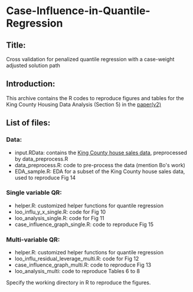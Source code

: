 # Case-Influence-in-Quantile-Regression

## Title: 
Cross validation for penalized quantile regression with a case-weight adjusted solution path

## Introduction:
This archive contains the R codes to reproduce figures and tables for the King County Housing Data Analysis (Section 5) in the [paper(v2)](https://arxiv.org/abs/1902.07770)

## List of files: 
### Data: 
- input.RData: contains the [King County house sales data](https://www.kaggle.com/datasets/harlfoxem/housesalesprediction), preprocessed by data_preprocess.R
- data_preprocess.R: code to pre-process the data (mention Bo's work)
- EDA_sample.R: EDA for a subset of the King County house sales data, used to reproduce Fig 14
  
### Single variable QR: 
- helper.R: customized helper functions for quantile regression
- loo_influ_y_x_single.R: code for Fig 10
- loo_analysis_single.R: code for Fig 11
- case_influence_graph_single.R: code to reproduce Fig 15

### Multi-variable QR:
- helper.R: customized helper functions for quantile regression
- loo_influ_residual_leverage_multi.R: code for Fig 12
- case_influence_graph_multi.R: code to reproduce Fig 13
- loo_analysis_multi: code to reproduce Tables 6 to 8

Specify the working directory in R to reproduce the figures. 
